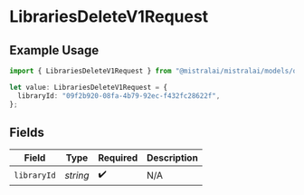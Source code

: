 # LibrariesDeleteV1Request

## Example Usage

```typescript
import { LibrariesDeleteV1Request } from "@mistralai/mistralai/models/operations";

let value: LibrariesDeleteV1Request = {
  libraryId: "09f2b920-08fa-4b79-92ec-f432fc28622f",
};
```

## Fields

| Field              | Type               | Required           | Description        |
| ------------------ | ------------------ | ------------------ | ------------------ |
| `libraryId`        | *string*           | :heavy_check_mark: | N/A                |